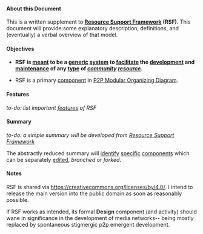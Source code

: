 #### About this Document

This is a written supplement to **[Resource Support Framework](https://docs.google.com/drawings/d/1frX5ay_adnhdmaSbqCr-Z63_f1o7xyZN4e8IdI2hcts/edit?usp=sharing) (RSF)**. This document will provide some explanatory description, definitions, and (eventually) a verbal overview of that model.

#### Objectives

* **RSF is [meant](https://github.com/gcassel/Modular-Organization-Terminology/blob/master/terms/goal.md) to be a [generic](https://github.com/gcassel/Modular-Organization-Terminology/blob/master/terms/generic.md) [system](https://github.com/gcassel/Modular-Organization-Terminology/blob/master/terms/system.md) to [facilitate](https://github.com/gcassel/Modular-Organization-Terminology/blob/master/terms/facilitation.md) the [development](https://github.com/gcassel/Modular-Organization-Terminology/blob/master/terms/develop.md) and [maintenance](https://github.com/gcassel/Modular-Organization-Terminology/blob/master/terms/maintain.md) of any [type](https://github.com/gcassel/Modular-Organization-Terminology/blob/master/terms/type.md) of *[community](https://github.com/gcassel/Modular-Organization-Terminology/blob/master/terms/community.md) [resource](https://github.com/gcassel/Modular-Organization-Terminology/blob/master/terms/resource.md)*.**

* RSF is a primary [component](https://github.com/gcassel/Modular-Organization-Terminology/blob/master/terms/component.md) in [P2P Modular Organizing Diagram](https://github.com/gcassel/Models/blob/master/p2p-modular-organizing-diagram.md).

#### Features

*to-do: list important [features](https://github.com/gcassel/Modular-Organization-Terminology/blob/master/terms/feature.md) of RSF*

#### Summary

*to-do: a simple summary will be developed from [Resource Support Framework](https://docs.google.com/drawings/d/1frX5ay_adnhdmaSbqCr-Z63_f1o7xyZN4e8IdI2hcts/edit?usp=sharing)*

The abstractly reduced summary will [identify](https://github.com/gcassel/Modular-Organization-Terminology/blob/master/terms/identify.md) [specific](https://github.com/gcassel/Modular-Organization-Terminology/blob/master/terms/specific.md) [components](https://github.com/gcassel/Modular-Organization-Terminology/blob/master/terms/component.md) which can be separately [edited](https://github.com/gcassel/Modular-Organization-Terminology/blob/master/terms/edit.md), *branched* or *forked*.

#### Notes

RSF is shared via https://creativecommons.org/licenses/by/4.0/.   I intend to release the main version into the public domain as soon as reasonably possible.

If RSF works as intended, its formal **Design** component (and activity) should wane in significance in the development of media networks-- being mostly replaced by spontaneous stigmergic p2p emergent development. 
